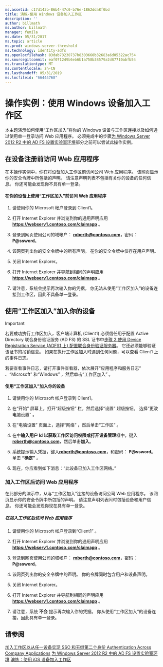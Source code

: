 ```yaml
---
ms.assetid: c17d143b-86b4-47c0-b76e-1862dda8f0bd
title: 演练-使用 Windows 设备加入工作区
description: ''
author: billmath
ms.author: billmath
manager: femila
ms.date: 05/31/2017
ms.topic: article
ms.prod: windows-server-threshold
ms.technology: identity-adfs
ms.openlocfilehash: 83dab73230737b8303660b32683a6d05322ac754
ms.sourcegitcommit: eaf071249b6eb6b1a758b38579a2d87710abfb54
ms.translationtype: MT
ms.contentlocale: zh-CN
ms.lasthandoff: 05/31/2019
ms.locfileid: "66444768"
---
```

# <a name="walkthrough-workplace-join-with-a-windows-device"></a>操作实例：使用 Windows 设备加入工作区

本主题演示如何使用“工作区加入”将你的 Windows 设备与工作区连接以及如何通过使用单一登录访问 Web 应用程序。 必须完成中的步骤[为 Windows Server 2012 R2 中的 AD FS 设置实验室环境](../deployment/Set-up-the-lab-environment-for-AD-FS-in-Windows-Server-2012-R2.md)部分之前可以尝试此操作实例。

## <a name="access-the-web-application-before-device-registration"></a>在设备注册前访问 Web 应用程序
在本操作实例中，你在将设备加入工作区前访问公司 Web 应用程序。 该网页显示你的安全令牌中所包括的声明。 请注意声明列表不包括有关你的设备的任何信息。 你还可能会发现你不具有单一登录。

#### <a name="to-access-the-web-application-before-you-use-workplace-join-on-your-device"></a>在你的设备上使用“工作区加入”前访问 Web 应用程序

1. 请使用你的 Microsoft 帐户登录到 Client1。

2. 打开 Internet Explorer 并浏览到你的通用声明应用 **https://webserv1.contoso.com/claimapp** 。

3. 登录到网页使用公司的域帐户： <strong>roberth@contoso.com</strong>，密码： <strong>P@ssword</strong>。

4. 该网页列出你的安全令牌中的所有声明。 在你的安全令牌中仅存在用户声明。

5. 关闭 Internet Explorer。

6. 打开 Internet Explorer 并导航到相同的声明应用 **https://webserv1.contoso.com/claimapp** 。

7. 请注意，系统会提示再次输入你的凭据。 你无法从使用“工作区加入”的设备连接到工作区，因此不具备单一登录。

## <a name="join-your-device-with-workplace-join"></a>使用“工作区加入”加入你的设备

> [!IMPORTANT]
> 若要成功执行工作区加入，客户端计算机 (Client1) 必须信任用于配置 Active Directory 联合身份验证服务 (AD FS) 的 SSL 证书中[步骤 2:使用 Device Registration Service (ADFS1 上) 配置联合身份验证服务器](../deployment/Set-up-the-lab-environment-for-AD-FS-in-Windows-Server-2012-R2.md#BKMK_4)。 它还必须能够验证该证书的吊销信息。 如果在执行工作区加入时遇到任何问题，可以查看 Client1 上的事件日志。
> 
> 若要查看事件日志，请打开事件查看器，依次展开“应用程序和服务日志”  、“Microsoft”  和“Windows”  ，然后单击“工作区加入”  。

#### <a name="to-join-your-device-with-workplace-join"></a>使用“工作区加入”加入你的设备

1. 请使用你的 Microsoft 帐户登录到 Client1。

2. 在“开始”  屏幕上，打开“超级按钮”  栏，然后选择“设置”  超级按钮。 选择“更改电脑设置”  。

3. 在“电脑设置”  页面上，选择“网络”  ，然后单击“工作区”  。

4. 在中**输入用户 Id 以获取工作区访问权限或打开设备管理**框中，键入<strong>roberth@contoso.com</strong>，然后单击**加入**。

5. 系统提示输入凭据，键入<strong>roberth@contoso.com</strong>，和密码： <strong>P@ssword</strong>。 单击 **“确定”** 。

6. 现在，你应看到如下消息：“此设备已加入工作区网络。”

### <a name="access-the-web-application-after-joining-the-workplace"></a>加入工作区后访问 Web 应用程序
在此部分的演示中，从与“工作区加入”连接的设备访问公司 Web 应用程序。 该网页显示你的安全令牌中所包括的声明。 请注意声明列表同时包括设备和用户信息。 你还可能会发现你现在具有单一登录。

##### <a name="to-access-the-web-application-after-joining-the-workplace"></a>在加入工作区后访问 Web 应用程序

1. 请使用你的 Microsoft 帐户登录到“Client1”  。

2. 打开 Internet Explorer 并浏览到你的通用声明应用 **https://webserv1.contoso.com/claimapp** 。

3. 登录到网页使用公司的域帐户： <strong>roberth@contoso.com</strong>，密码： <strong>P@ssword</strong>。

4. 该网页列出你的安全令牌中的声明。 你的令牌同时包含用户和设备声明。

5. 关闭 Internet Explorer。

6. 打开 Internet Explorer 并导航到相同的声明应用 **https://webserv1.contoso.com/claimapp** 。

7. 请注意，系统 **不会** 提示再次输入你的凭据。 你从使用“工作区加入”的设备连接，因此具有单一登录。

## <a name="see-also"></a>请参阅
[加入工作区以从任一设备实现 SSO 和无缝第二个身份 Authentication Across Company Applications](Join-to-Workplace-from-Any-Device-for-SSO-and-Seamless-Second-Factor-Authentication-Across-Company-Applications.md)
[为 Windows Server 2012 R2 中的 AD FS 设置实验室环境](../deployment/Set-up-the-lab-environment-for-AD-FS-in-Windows-Server-2012-R2.md)
 [演练：使用 iOS 设备加入工作区](Walkthrough--Workplace-Join-with-an-iOS-Device.md)




